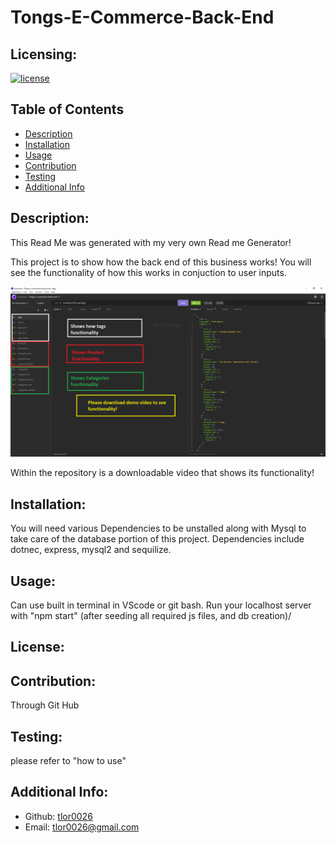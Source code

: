 # Tongs-E-Commerce-Back-End
  ## Licensing:
  [![license](https://img.shields.io/badge/license--blue)](https://shields.io)
  ## Table of Contents 
  - [Description](#description)
  - [Installation](#installation)
  - [Usage](#usage)
  - [Contribution](#contribution)
  - [Testing](#testing)
  - [Additional Info](#additional-info)
  ## Description:
  This Read Me was generated with my very own Read me Generator!
  
  This project is to show how the back end of this business works! You will see the functionality of how this works in conjuction to user inputs. 
  
  ![alt text](./assets/Capture.PNG)
  
  Within the repository is a downloadable video that shows its functionality!
  ## Installation:
  You will need various Dependencies to be unstalled along with Mysql to take care of the database portion of this project. Dependencies include dotnec, express, mysql2 and sequilize.
  ## Usage:
  Can use built in terminal in VScode or git bash. Run your localhost server with "npm start" (after seeding all required js files, and db creation)/
  ## License:
  
  ## Contribution:
  Through Git Hub
  ## Testing:
  please refer to "how to use"
  ## Additional Info:
  - Github: [tlor0026](https://github.com/tlor0026)
  - Email: tlor0026@gmail.com 
